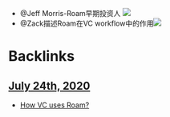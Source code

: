 - @Jeff Morris-Roam早期投资人
![](https://firebasestorage.googleapis.com/v0/b/firescript-577a2.appspot.com/o/imgs%2Fapp%2Fvictor-wu%2FAeyHRCowhb.png?alt=media&token=70f66d19-7990-467b-8a17-4f57bdcd2a90)
- @Zack描述Roam在VC workflow中的作用![](https://firebasestorage.googleapis.com/v0/b/firescript-577a2.appspot.com/o/imgs%2Fapp%2Fvictor-wu%2F8nKgzfpFPD.png?alt=media&token=4695a693-fec3-40fe-90f3-643ab3ab2e70)

# Backlinks
## [July 24th, 2020](<July 24th, 2020.md>)
- [How VC uses Roam?](<How VC uses Roam?.md>)

